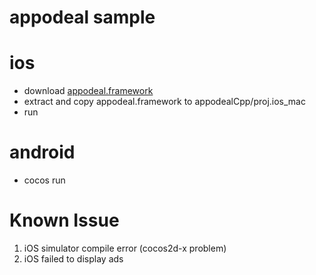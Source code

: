 # appodeal sample

# ios

* download [appodeal.framework](https://s3-us-west-1.amazonaws.com/appodeal-ios/0.5.1/Appodeal.zip)
* extract and copy appodeal.framework to appodealCpp/proj.ios_mac
* run


# android

* cocos run


# Known Issue
1. iOS simulator compile error (cocos2d-x problem)
2. iOS failed to display ads
